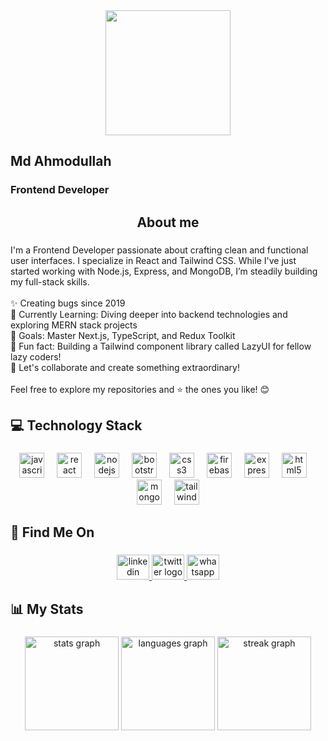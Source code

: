 <div align="center">
  <img height="200" src="https://i.ibb.co.com/hC1LYrd/Neutral-Modern-Web-Developer-Linked-In-Banner-4.png"  />
</div>

###

<h2 align="left">Md Ahmodullah</h2>
<h3 align="left">Frontend Developer</h3>

###

<h2 align="center">About me</h2>

###

<p align="left">I'm a Frontend Developer passionate about crafting clean and functional user interfaces. I specialize in React and Tailwind CSS. While I've just started working with Node.js, Express, and MongoDB, I’m steadily building my full-stack skills.<br><br>✨ Creating bugs since 2019<br>🌱 Currently Learning: Diving deeper into backend technologies and exploring MERN stack projects<br>🎯 Goals: Master Next.js, TypeScript, and Redux Toolkit<br>🎲 Fun fact: Building a Tailwind component library called LazyUI for fellow lazy coders!<br>🚀 Let's collaborate and create something extraordinary!<br><br>Feel free to explore my repositories and ⭐ the ones you like! 😊</p>

###

<h2 align="left">💻 Technology Stack</h2>

###

<div align="center">
  <img src="https://cdn.jsdelivr.net/gh/devicons/devicon/icons/javascript/javascript-original.svg" height="40" alt="javascript logo"  />
  <img width="12" />
  <img src="https://cdn.jsdelivr.net/gh/devicons/devicon/icons/react/react-original.svg" height="40" alt="react logo"  />
  <img width="12" />
  <img src="https://cdn.jsdelivr.net/gh/devicons/devicon/icons/nodejs/nodejs-original.svg" height="40" alt="nodejs logo"  />
  <img width="12" />
  <img src="https://cdn.jsdelivr.net/gh/devicons/devicon/icons/bootstrap/bootstrap-original.svg" height="40" alt="bootstrap logo"  />
  <img width="12" />
  <img src="https://cdn.jsdelivr.net/gh/devicons/devicon/icons/css3/css3-original.svg" height="40" alt="css3 logo"  />
  <img width="12" />
  <img src="https://cdn.jsdelivr.net/gh/devicons/devicon/icons/firebase/firebase-plain.svg" height="40" alt="firebase logo"  />
  <img width="12" />
  <img src="https://cdn.jsdelivr.net/gh/devicons/devicon/icons/express/express-original.svg" height="40" alt="express logo"  />
  <img width="12" />
  <img src="https://cdn.jsdelivr.net/gh/devicons/devicon/icons/html5/html5-original.svg" height="40" alt="html5 logo"  />
  <img width="12" />
  <img src="https://cdn.jsdelivr.net/gh/devicons/devicon/icons/mongodb/mongodb-original.svg" height="40" alt="mongodb logo"  />
  <img width="12" />
  <img src="https://cdn.jsdelivr.net/gh/devicons/devicon/icons/tailwindcss/tailwindcss-original-wordmark.svg" height="40" alt="tailwindcss logo"  />
</div>

###

<h2 align="left">🔗 Find Me On</h2>

###

<div align="center">
  <a href="https://www.linkedin.com/in/md-ahmodullah/" target="_blank">
    <img src="https://raw.githubusercontent.com/maurodesouza/profile-readme-generator/master/src/assets/icons/social/linkedin/default.svg" width="52" height="40" alt="linkedin logo"  />
  </a>
  <a href="https://x.com/md_ahmodullah" target="_blank">
    <img src="https://raw.githubusercontent.com/maurodesouza/profile-readme-generator/master/src/assets/icons/social/twitter/default.svg" width="52" height="40" alt="twitter logo"  />
  </a>
  <a href="https://web.whatsapp.com/" target="_blank">
    <img src="https://raw.githubusercontent.com/maurodesouza/profile-readme-generator/master/src/assets/icons/social/whatsapp/default.svg" width="52" height="40" alt="whatsapp logo"  />
  </a>
</div>

###

<h2 align="left">📊 My Stats</h2>

###

<div align="center">
  <img src="https://github-readme-stats.vercel.app/api?username=md-ahmodullah&hide_title=false&hide_rank=false&show_icons=true&include_all_commits=true&count_private=true&disable_animations=false&theme=dracula&locale=en&hide_border=false&order=1" height="150" alt="stats graph"  />
  <img src="https://github-readme-stats.vercel.app/api/top-langs?username=md-ahmodullah&locale=en&hide_title=false&layout=compact&card_width=320&langs_count=5&theme=dracula&hide_border=false&order=2" height="150" alt="languages graph"  />
  <img src="https://streak-stats.demolab.com?user=md-ahmodullah&locale=en&mode=daily&theme=dracula&hide_border=false&border_radius=5&order=3" height="150" alt="streak graph"  />
</div>

###
